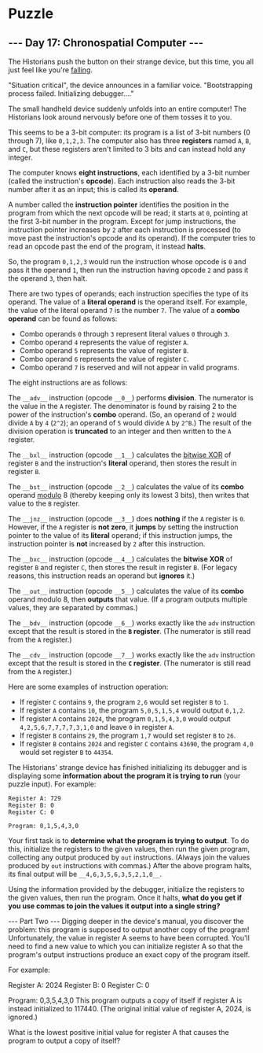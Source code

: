 # Puzzle

## --- Day 17: Chronospatial Computer ---

The Historians push the button on their strange device, but this time, you all just feel like you're [falling](/2018/day/6).

"Situation critical", the device announces in a familiar voice. "Bootstrapping process failed. Initializing debugger...."

The small handheld device suddenly unfolds into an entire computer! The Historians look around nervously before one of them tosses it to you.

This seems to be a 3-bit computer: its program is a list of 3-bit numbers (0 through 7), like `0,1,2,3`. The computer also has three **registers** named `A`, `B`, and `C`, but these registers aren't limited to 3 bits and can instead hold any integer.

The computer knows **eight instructions**, each identified by a 3-bit number (called the instruction's **opcode**). Each instruction also reads the 3-bit number after it as an input; this is called its **operand**.

A number called the **instruction pointer** identifies the position in the program from which the next opcode will be read; it starts at `0`, pointing at the first 3-bit number in the program. Except for jump instructions, the instruction pointer increases by `2` after each instruction is processed (to move past the instruction's opcode and its operand). If the computer tries to read an opcode past the end of the program, it instead **halts**.

So, the program `0,1,2,3` would run the instruction whose opcode is `0` and pass it the operand `1`, then run the instruction having opcode `2` and pass it the operand `3`, then halt.

There are two types of operands; each instruction specifies the type of its operand. The value of a **literal operand** is the operand itself. For example, the value of the literal operand `7` is the number `7`. The value of a **combo operand** can be found as follows:

- Combo operands `0` through `3` represent literal values `0` through `3`.
- Combo operand `4` represents the value of register `A`.
- Combo operand `5` represents the value of register `B`.
- Combo operand `6` represents the value of register `C`.
- Combo operand `7` is reserved and will not appear in valid programs.

The eight instructions are as follows:

The `__adv__` instruction (opcode `__0__`) performs **division**. The numerator is the value in the `A` register. The denominator is found by raising 2 to the power of the instruction's **combo** operand. (So, an operand of `2` would divide `A` by `4` (`2^2`); an operand of `5` would divide `A` by `2^B`.) The result of the division operation is **truncated** to an integer and then written to the `A` register.

The `__bxl__` instruction (opcode `__1__`) calculates the [bitwise XOR](https://en.wikipedia.org/wiki/Bitwise_operation#XOR) of register `B` and the instruction's **literal** operand, then stores the result in register `B`.

The `__bst__` instruction (opcode `__2__`) calculates the value of its **combo** operand [modulo](https://en.wikipedia.org/wiki/Modulo) 8 (thereby keeping only its lowest 3 bits), then writes that value to the `B` register.

The `__jnz__` instruction (opcode `__3__`) does **nothing** if the `A` register is `0`. However, if the `A` register is **not zero**, it **jumps** by setting the instruction pointer to the value of its **literal** operand; if this instruction jumps, the instruction pointer is **not** increased by `2` after this instruction.

The `__bxc__` instruction (opcode `__4__`) calculates the **bitwise XOR** of register `B` and register `C`, then stores the result in register `B`. (For legacy reasons, this instruction reads an operand but **ignores** it.)

The `__out__` instruction (opcode `__5__`) calculates the value of its **combo** operand modulo 8, then **outputs** that value. (If a program outputs multiple values, they are separated by commas.)

The `__bdv__` instruction (opcode `__6__`) works exactly like the `adv` instruction except that the result is stored in the **`B` register**. (The numerator is still read from the `A` register.)

The `__cdv__` instruction (opcode `__7__`) works exactly like the `adv` instruction except that the result is stored in the **`C` register**. (The numerator is still read from the `A` register.)

Here are some examples of instruction operation:

- If register `C` contains `9`, the program `2,6` would set register `B` to `1`.
- If register `A` contains `10`, the program `5,0,5,1,5,4` would output `0,1,2`.
- If register `A` contains `2024`, the program `0,1,5,4,3,0` would output `4,2,5,6,7,7,7,7,3,1,0` and leave `0` in register `A`.
- If register `B` contains `29`, the program `1,7` would set register `B` to `26`.
- If register `B` contains `2024` and register `C` contains `43690`, the program `4,0` would set register `B` to `44354`.

The Historians' strange device has finished initializing its debugger and is displaying some **information about the program it is trying to run** (your puzzle input). For example:

```text
Register A: 729
Register B: 0
Register C: 0

Program: 0,1,5,4,3,0
```

Your first task is to **determine what the program is trying to output**. To do this, initialize the registers to the given values, then run the given program, collecting any output produced by `out` instructions. (Always join the values produced by `out` instructions with commas.) After the above program halts, its final output will be `__4,6,3,5,6,3,5,2,1,0__`.

Using the information provided by the debugger, initialize the registers to the given values, then run the program. Once it halts, **what do you get if you use commas to join the values it output into a single string?**

--- Part Two ---
Digging deeper in the device's manual, you discover the problem: this program is supposed to output another copy of the program! Unfortunately, the value in register A seems to have been corrupted. You'll need to find a new value to which you can initialize register A so that the program's output instructions produce an exact copy of the program itself.

For example:

Register A: 2024
Register B: 0
Register C: 0

Program: 0,3,5,4,3,0
This program outputs a copy of itself if register A is instead initialized to 117440. (The original initial value of register A, 2024, is ignored.)

What is the lowest positive initial value for register A that causes the program to output a copy of itself?
